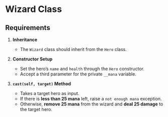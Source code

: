 # Wizard Class

## Requirements

1. **Inheritance**
   - The `Wizard` class should inherit from the `Hero` class.

2. **Constructor Setup**
   - Set the hero’s `name` and `health` through the `Hero` constructor.
   - Accept a third parameter for the private `__mana` variable.

3. **`cast(self, target)` Method**
   - Takes a target hero as input.
   - If there is **less than 25 mana** left, raise a `not enough mana` exception.
   - Otherwise, **remove 25 mana** from the wizard and **deal 25 damage** to the target hero.
